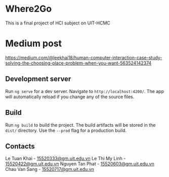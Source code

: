 # Where2Go

This is a final project of HCI subject on UIT-HCMC

# Medium post

https://medium.com/@leekhai18/human-computer-interaction-case-study-solving-the-choosing-place-problem-when-you-want-563524142374

## Development server

Run `ng serve` for a dev server. Navigate to `http://localhost:4200/`. The app will automatically reload if you change any of the source files.

## Build

Run `ng build` to build the project. The build artifacts will be stored in the `dist/` directory. Use the `--prod` flag for a production build.

## Contacts

Le Tuan Khai - 15520333@gm.uit.edu.vn
Le Thi My Linh - 15520422@gm.uit.edu.vn
Nguyen Tan Phat - 15520603@gm.uit.edu.vn
Chau Van Sang - 15520717@gm.uit.edu.vn